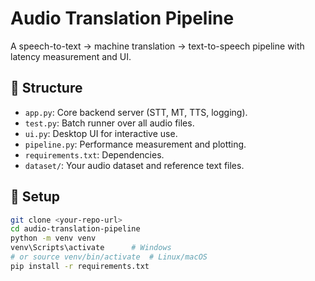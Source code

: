 # Audio Translation Pipeline

A speech-to-text → machine translation → text-to-speech pipeline with latency measurement and UI.

## 📁 Structure

- `app.py`: Core backend server (STT, MT, TTS, logging).
- `test.py`: Batch runner over all audio files.
- `ui.py`: Desktop UI for interactive use.
- `pipeline.py`: Performance measurement and plotting.
- `requirements.txt`: Dependencies.
- `dataset/`: Your audio dataset and reference text files.

## 🚀 Setup

```bash
git clone <your-repo-url>
cd audio-translation-pipeline
python -m venv venv
venv\Scripts\activate      # Windows
# or source venv/bin/activate  # Linux/macOS
pip install -r requirements.txt
